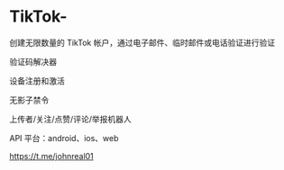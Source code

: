 # TikTok-
创建无限数量的 TikTok 帐户，通过电子邮件、临时邮件或电话验证进行验证

验证码解决器

设备注册和激活

无影子禁令

上传者/关注/点赞/评论/举报机器人

API 平台：android、ios、web










https://t.me/johnreal01
